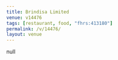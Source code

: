 ```yaml
---
title: Brindisa Limited
venue: v14476
tags: [restaurant, food, "fhrs:413180"]
permalink: /v/14476/
layout: venue
---
```

null